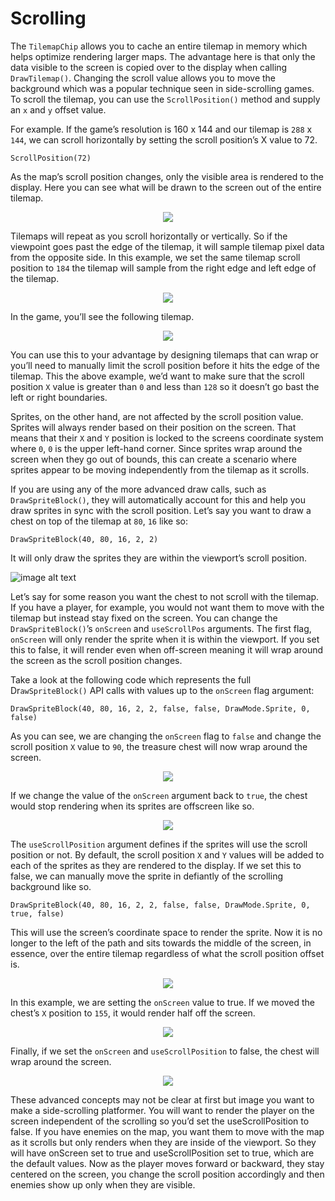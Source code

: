 # Scrolling

The `TilemapChip` allows you to cache an entire tilemap in memory which helps optimize rendering larger maps. The advantage here is that only the data visible to the screen is copied over to the display when calling `DrawTilemap()`. Changing the scroll value allows you to move the background which was a popular technique seen in side-scrolling games. To scroll the tilemap, you can use the `ScrollPosition()` method and supply an `x` and `y` offset value.

For example. If the game’s resolution is 160 x 144 and our tilemap is `288` x `144`, we can scroll horizontally by setting the scroll position’s X value to 72.

`ScrollPosition(72)`

As the map’s scroll position changes, only the visible area is rendered to the display. Here you can see what will be drawn to the screen out of the entire tilemap.

<p style="text-align:center"><img src="images/Scrolling_image_0.png" /></p>

Tilemaps will repeat as you scroll horizontally or vertically. So if the viewpoint goes past the edge of the tilemap, it will sample tilemap pixel data from the opposite side. In this example, we set the same tilemap scroll position to `184` the tilemap will sample from the right edge and left edge of the tilemap.

<p style="text-align:center"><img src="images/Scrolling_image_1.png" /></p>

In the game, you’ll see the following tilemap.

<p style="text-align:center"><img src="images/Scrolling_image_2.png" /></p>

You can use this to your advantage by designing tilemaps that can wrap or you’ll need to manually limit the scroll position before it hits the edge of the tilemap. This the above example, we’d want to make sure that the scroll position `X` value is greater than `0` and less than `128` so it doesn’t go bast the left or right boundaries.

Sprites, on the other hand, are not affected by the scroll position value. Sprites will always render based on their position on the screen. That means that their `X` and `Y` position is locked to the screens coordinate system where `0`, `0` is the upper left-hand corner. Since sprites wrap around the screen when they go out of bounds, this can create a scenario where sprites appear to be moving independently from the tilemap as it scrolls.

If you are using any of the more advanced draw calls, such as `DrawSpriteBlock()`, they will automatically account for this and help you draw sprites in sync with the scroll position. Let’s say you want to draw a chest on top of the tilemap at `80`, `16` like so:

`DrawSpriteBlock(40, 80, 16, 2, 2)`

It will only draw the sprites they are within the viewport’s scroll position.

![image alt text](images/Scrolling_image_3.png)

Let’s say for some reason you want the chest to not scroll with the tilemap. If you have a player, for example, you would not want them to move with the tilemap but instead stay fixed on the screen. You can change the `DrawSpriteBlock()`’s `onScreen` and `useScrollPos` arguments. The first flag, `onScreen` will only render the sprite when it is within the viewport. If you set this to false, it will render even when off-screen meaning it will wrap around the screen as the scroll position changes.

Take a look at the following code which represents the full Dr`awSpriteBlock()` API calls with values up to the `onScreen` flag argument:

`DrawSpriteBlock(40, 80, 16, 2, 2, false, false, DrawMode.Sprite, 0, false)`

As you can see, we are changing the `onScreen` flag to `false` and change the scroll position `X` value to `90`, the treasure chest will now wrap around the screen.

<p style="text-align:center"><img src="images/Scrolling_image_4.png" /></p>

If we change the value of the `onScreen` argument back to `true`, the chest would stop rendering when its sprites are offscreen like so.

<p style="text-align:center"><img src="images/Scrolling_image_5.png" /></p>

The `useScrollPosition` argument defines if the sprites will use the scroll position or not. By default, the scroll position `X` and `Y` values will be added to each of the sprites as they are rendered to the display. If we set this to false, we can manually move the sprite in defiantly of the scrolling background like so.

`DrawSpriteBlock(40, 80, 16, 2, 2, false, false, DrawMode.Sprite, 0, true, false)`

This will use the screen’s coordinate space to render the sprite. Now it is no longer to the left of the path and sits towards the middle of the screen, in essence, over the entire tilemap regardless of what the scroll position offset is.

<p style="text-align:center"><img src="images/Scrolling_image_6.png" /></p>

In this example, we are setting the `onScreen` value to true. If we moved the chest’s `X` position to `155`, it would render half off the screen.

<p style="text-align:center"><img src="images/Scrolling_image_7.png" /></p>

Finally, if we set the `onScreen` and `useScrollPosition` to false, the chest will wrap around the screen.

<p style="text-align:center"><img src="images/Scrolling_image_8.png" /></p>

These advanced concepts may not be clear at first but image you want to make a side-scrolling platformer. You will want to render the player on the screen independent of the scrolling so you’d set the useScrollPosition to false. If you have enemies on the map, you want them to move with the map as it scrolls but only renders when they are inside of the viewport. So they will have onScreen set to true and useScrollPosition set to true, which are the default values. Now as the player moves forward or backward, they stay centered on the screen, you change the scroll position accordingly and then enemies show up only when they are visible.

